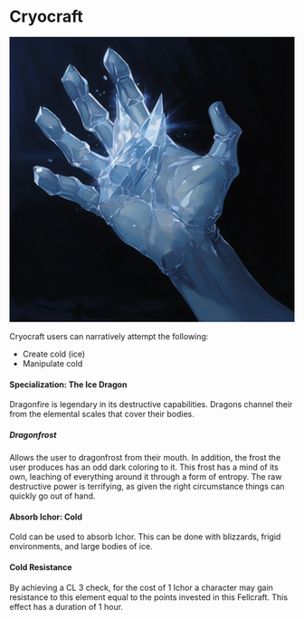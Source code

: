 # Cryocraft

![img](Cryocraft.png)

Cryocraft users can narratively attempt the following:

- Create cold (ice)
- Manipulate cold

#### Specialization: The Ice Dragon

Dragonfire is legendary in its destructive capabilities. Dragons channel their from the elemental scales that cover their bodies.

##### Dragonfrost

Allows the user to dragonfrost from their mouth. In addition, the frost the user produces has an odd dark coloring to it. This frost has a mind of its own, leaching of everything around it through a form of entropy. The raw destructive power is terrifying, as given the right circumstance things can quickly go out of hand.

#### Absorb Ichor: Cold

Cold can be used to absorb Ichor. This can be done with blizzards, frigid environments, and large bodies of ice.

#### Cold Resistance

By achieving a CL 3 check, for the cost of 1 Ichor a character may gain resistance to this element equal to the points invested in this Fellcraft. This effect has a duration of 1 hour.
